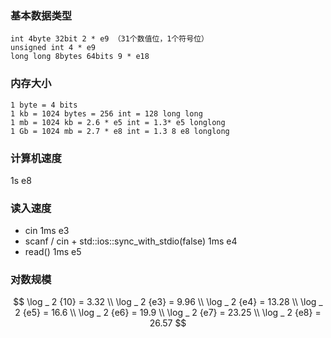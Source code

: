 ### 基本数据类型
```
int 4byte 32bit 2 * e9 （31个数值位，1个符号位）
unsigned int 4 * e9
long long 8bytes 64bits 9 * e18
```
### 内存大小
```
1 byte = 4 bits
1 kb = 1024 bytes = 256 int = 128 long long
1 mb = 1024 kb = 2.6 * e5 int = 1.3* e5 longlong 
1 Gb = 1024 mb = 2.7 * e8 int = 1.3 8 e8 longlong
```
### 计算机速度
1s e8

### 读入速度
* cin 1ms e3
* scanf / cin + std::ios::sync_with_stdio(false) 1ms e4
* read() 1ms e5


### 对数规模
$$
\log _ 2 {10} = 3.32 \\
\log _ 2 {e3} = 9.96 \\
\log _ 2 {e4} = 13.28 \\
\log _ 2 {e5} = 16.6 \\
\log _ 2 {e6} = 19.9 \\
\log _ 2 {e7} = 23.25 \\
\log _ 2 {e8} = 26.57
$$